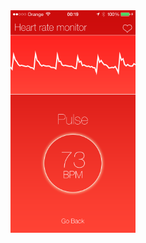 <img src="https://github.com/Wojdan/iPulse/blob/screens/Screens/IMG_0747.PNG" style="width: 200px;"/>
